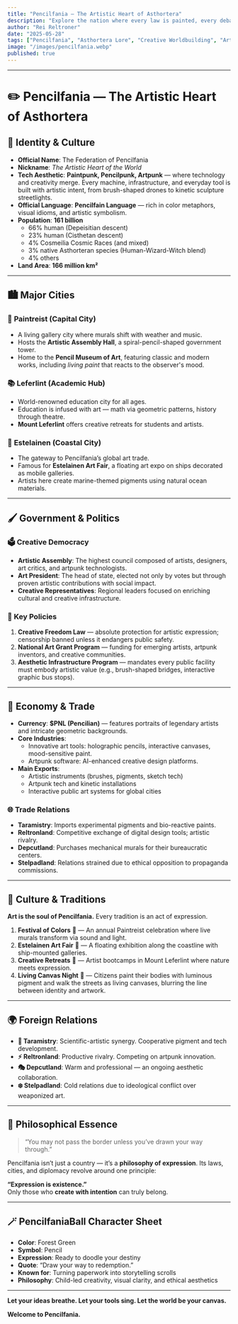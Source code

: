 ```yaml
---
title: "Pencilfania — The Artistic Heart of Asthortera"
description: "Explore the nation where every law is painted, every debate is drawn, and creativity is the foundation of society. Pencilfania blends artpunk technology with democratic expression to shape a civilization driven by imagination."
author: "Rei Reltroner"
date: "2025-05-28"
tags: ["Pencilfania", "Asthortera Lore", "Creative Worldbuilding", "Artpunk Society", "Fantasy Nations", "Reltroner Studio", "SDI Universe", "Visual Philosophy"]
image: "/images/pencilfania.webp"
published: true
---
```


---

# ✏️ **Pencilfania — The Artistic Heart of Asthortera**

## 🌿 Identity & Culture

- **Official Name**: The Federation of Pencilfania  
- **Nickname**: *The Artistic Heart of the World*  
- **Tech Aesthetic**: **Paintpunk, Pencilpunk, Artpunk** — where technology and creativity merge. Every machine, infrastructure, and everyday tool is built with artistic intent, from brush-shaped drones to kinetic sculpture streetlights.  
- **Official Language**: **Pencilfain Language** — rich in color metaphors, visual idioms, and artistic symbolism.  
- **Population**: **161 billion**
  - 66% human (Depeisitian descent)
  - 23% human (Cisthetan descent)
  - 4% Cosmeilia Cosmic Races (and mixed)
  - 3% native Asthorteran species (Human-Wizard-Witch blend)
  - 4% others  
- **Land Area**: **166 million km²**

---

## 🏙️ Major Cities

### 🎨 **Paintreist (Capital City)**
- A living gallery city where murals shift with weather and music.
- Hosts the **Artistic Assembly Hall**, a spiral-pencil-shaped government tower.
- Home to the **Pencil Museum of Art**, featuring classic and modern works, including *living paint* that reacts to the observer's mood.

### 📚 **Leferlint (Academic Hub)**
- World-renowned education city for all ages.
- Education is infused with art — math via geometric patterns, history through theatre.
- **Mount Leferlint** offers creative retreats for students and artists.

### 🌊 **Estelainen (Coastal City)**
- The gateway to Pencilfania’s global art trade.
- Famous for **Estelainen Art Fair**, a floating art expo on ships decorated as mobile galleries.
- Artists here create marine-themed pigments using natural ocean materials.

---

## 🖌️ Government & Politics

### 🗳️ **Creative Democracy**
- **Artistic Assembly**: The highest council composed of artists, designers, art critics, and artpunk technologists.
- **Art President**: The head of state, elected not only by votes but through proven artistic contributions with social impact.
- **Creative Representatives**: Regional leaders focused on enriching cultural and creative infrastructure.

### 📜 Key Policies
1. **Creative Freedom Law** — absolute protection for artistic expression; censorship banned unless it endangers public safety.
2. **National Art Grant Program** — funding for emerging artists, artpunk inventors, and creative communities.
3. **Aesthetic Infrastructure Program** — mandates every public facility must embody artistic value (e.g., brush-shaped bridges, interactive graphic bus stops).

---

## 💸 Economy & Trade

- **Currency**: **$PNL (Pencilian)** — features portraits of legendary artists and intricate geometric backgrounds.
- **Core Industries**:
  - Innovative art tools: holographic pencils, interactive canvases, mood-sensitive paint.
  - Artpunk software: AI-enhanced creative design platforms.
- **Main Exports**:
  - Artistic instruments (brushes, pigments, sketch tech)
  - Artpunk tech and kinetic installations
  - Interactive public art systems for global cities

### 🌐 Trade Relations
- **Taramistry**: Imports experimental pigments and bio-reactive paints.
- **Reltronland**: Competitive exchange of digital design tools; artistic rivalry.
- **Depcutland**: Purchases mechanical murals for their bureaucratic centers.
- **Stelpadland**: Relations strained due to ethical opposition to propaganda commissions.

---

## 🌟 Culture & Traditions

**Art is the soul of Pencilfania.** Every tradition is an act of expression.

1. **Festival of Colors** 🎨 — An annual Paintreist celebration where live murals transform via sound and light.
2. **Estelainen Art Fair** 🌊 — A floating exhibition along the coastline with ship-mounted galleries.
3. **Creative Retreats** 🌿 — Artist bootcamps in Mount Leferlint where nature meets expression.
4. **Living Canvas Night** 🌌 — Citizens paint their bodies with luminous pigment and walk the streets as living canvases, blurring the line between identity and artwork.

---

## 🌍 Foreign Relations

- **🤝 Taramistry**: Scientific-artistic synergy. Cooperative pigment and tech development.
- **⚡ Reltronland**: Productive rivalry. Competing on artpunk innovation.
- **🎭 Depcutland**: Warm and professional — an ongoing aesthetic collaboration.
- **❄️ Stelpadland**: Cold relations due to ideological conflict over weaponized art.

---

## 🔖 Philosophical Essence

> “You may not pass the border unless you’ve drawn your way through.”

Pencilfania isn’t just a country — it’s a **philosophy of expression**. Its laws, cities, and diplomacy revolve around one principle:

**“Expression is existence.”**  
Only those who **create with intention** can truly belong.

---

## 🪄 PencilfaniaBall Character Sheet

- **Color**: Forest Green  
- **Symbol**: Pencil  
- **Expression**: Ready to doodle your destiny  
- **Quote**: “Draw your way to redemption.”  
- **Known for**: Turning paperwork into storytelling scrolls  
- **Philosophy**: Child-led creativity, visual clarity, and ethical aesthetics

---

**Let your ideas breathe. Let your tools sing. Let the world be your canvas.**

**Welcome to Pencilfania.**
